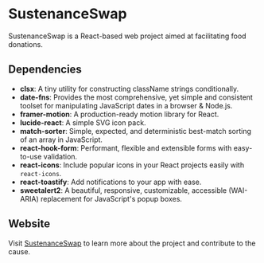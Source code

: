 # SustenanceSwap

SustenanceSwap is a React-based web project aimed at facilitating food donations.

## Dependencies

- **clsx**: A tiny utility for constructing className strings conditionally.
- **date-fns**: Provides the most comprehensive, yet simple and consistent toolset for manipulating JavaScript dates in a browser & Node.js.
- **framer-motion**: A production-ready motion library for React.
- **lucide-react**: A simple SVG icon pack.
- **match-sorter**: Simple, expected, and deterministic best-match sorting of an array in JavaScript.
- **react-hook-form**: Performant, flexible and extensible forms with easy-to-use validation.
- **react-icons**: Include popular icons in your React projects easily with `react-icons`.
- **react-toastify**: Add notifications to your app with ease.
- **sweetalert2**: A beautiful, responsive, customizable, accessible (WAI-ARIA) replacement for JavaScript's popup boxes.

## Website

Visit [SustenanceSwap](earnest-strudel-49b0ac.netlify.app) to learn more about the project and contribute to the cause.
